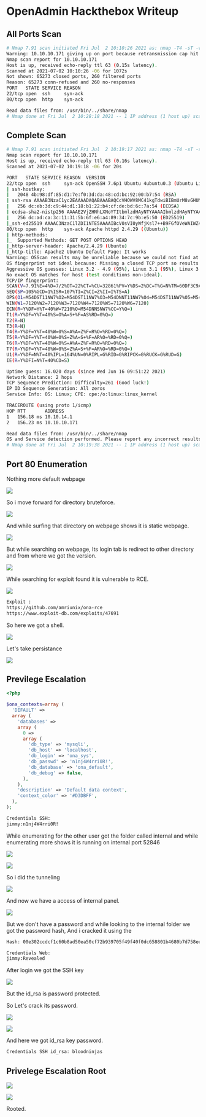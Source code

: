 # OpenAdmin Hackthebox Writeup

## All Ports Scan

```bash
# Nmap 7.91 scan initiated Fri Jul  2 10:10:26 2021 as: nmap -T4 -sT -vv -p- -oA nmap/allports 10.10.10.171
Warning: 10.10.10.171 giving up on port because retransmission cap hit (6).
Nmap scan report for 10.10.10.171
Host is up, received echo-reply ttl 63 (0.15s latency).
Scanned at 2021-07-02 10:10:26 -06 for 1072s
Not shown: 65273 closed ports, 260 filtered ports
Reason: 65273 conn-refused and 260 no-responses
PORT   STATE SERVICE REASON
22/tcp open  ssh     syn-ack
80/tcp open  http    syn-ack

Read data files from: /usr/bin/../share/nmap
# Nmap done at Fri Jul  2 10:28:18 2021 -- 1 IP address (1 host up) scanned in 1071.87 seconds
```

## Complete Scan

```bash
# Nmap 7.91 scan initiated Fri Jul  2 10:19:17 2021 as: nmap -T4 -sT -sV -sC -A -vv -p22,80 -oA nmap/complete 10.10.10.171
Nmap scan report for 10.10.10.171
Host is up, received echo-reply ttl 63 (0.16s latency).
Scanned at 2021-07-02 10:19:18 -06 for 20s

PORT   STATE SERVICE REASON  VERSION
22/tcp open  ssh     syn-ack OpenSSH 7.6p1 Ubuntu 4ubuntu0.3 (Ubuntu Linux; protocol 2.0)
| ssh-hostkey: 
|   2048 4b:98:df:85:d1:7e:f0:3d:da:48:cd:bc:92:00:b7:54 (RSA)
| ssh-rsa AAAAB3NzaC1yc2EAAAADAQABAAABAQCcVHOWV8MC41kgTdwiBIBmUrM8vGHUM2Q7+a0LCl9jfH3bIpmuWnzwev97wpc8pRHPuKfKm0c3iHGII+cKSsVgzVtJfQdQ0j/GyDcBQ9s1VGHiYIjbpX30eM2P2N5g2hy9ZWsF36WMoo5Fr+mPNycf6Mf0QOODMVqbmE3VVZE1VlX3pNW4ZkMIpDSUR89JhH+PHz/miZ1OhBdSoNWYJIuWyn8DWLCGBQ7THxxYOfN1bwhfYRCRTv46tiayuF2NNKWaDqDq/DXZxSYjwpSVelFV+vybL6nU0f28PzpQsmvPab4PtMUb0epaj4ZFcB1VVITVCdBsiu4SpZDdElxkuQJz
|   256 dc:eb:3d:c9:44:d1:18:b1:22:b4:cf:de:bd:6c:7a:54 (ECDSA)
| ecdsa-sha2-nistp256 AAAAE2VjZHNhLXNoYTItbmlzdHAyNTYAAAAIbmlzdHAyNTYAAABBBHqbD5jGewKxd8heN452cfS5LS/VdUroTScThdV8IiZdTxgSaXN1Qga4audhlYIGSyDdTEL8x2tPAFPpvipRrLE=
|   256 dc:ad:ca:3c:11:31:5b:6f:e6:a4:89:34:7c:9b:e5:50 (ED25519)
|_ssh-ed25519 AAAAC3NzaC1lZDI1NTE5AAAAIBcV0sVI0yWfjKsl7++B9FGfOVeWAIWZ4YGEMROPxxk4
80/tcp open  http    syn-ack Apache httpd 2.4.29 ((Ubuntu))
| http-methods: 
|_  Supported Methods: GET POST OPTIONS HEAD
|_http-server-header: Apache/2.4.29 (Ubuntu)
|_http-title: Apache2 Ubuntu Default Page: It works
Warning: OSScan results may be unreliable because we could not find at least 1 open and 1 closed port
OS fingerprint not ideal because: Missing a closed TCP port so results incomplete
Aggressive OS guesses: Linux 3.2 - 4.9 (95%), Linux 3.1 (95%), Linux 3.2 (95%), AXIS 210A or 211 Network Camera (Linux 2.6.17) (94%), Linux 3.18 (94%), Linux 3.16 (93%), ASUS RT-N56U WAP (Linux 3.4) (93%), Linux 5.1 (93%), Oracle VM Server 3.4.2 (Linux 4.1) (93%), Android 4.1.1 (93%)
No exact OS matches for host (test conditions non-ideal).
TCP/IP fingerprint:
SCAN(V=7.91%E=4%D=7/2%OT=22%CT=%CU=32861%PV=Y%DS=2%DC=T%G=N%TM=60DF3C9A%P=x86_64-pc-linux-gnu)
SEQ(SP=105%GCD=1%ISR=107%TI=Z%CI=Z%II=I%TS=A)
OPS(O1=M54DST11NW7%O2=M54DST11NW7%O3=M54DNNT11NW7%O4=M54DST11NW7%O5=M54DST11NW7%O6=M54DST11)
WIN(W1=7120%W2=7120%W3=7120%W4=7120%W5=7120%W6=7120)
ECN(R=Y%DF=Y%T=40%W=7210%O=M54DNNSNW7%CC=Y%Q=)
T1(R=Y%DF=Y%T=40%S=O%A=S+%F=AS%RD=0%Q=)
T2(R=N)
T3(R=N)
T4(R=Y%DF=Y%T=40%W=0%S=A%A=Z%F=R%O=%RD=0%Q=)
T5(R=Y%DF=Y%T=40%W=0%S=Z%A=S+%F=AR%O=%RD=0%Q=)
T6(R=Y%DF=Y%T=40%W=0%S=A%A=Z%F=R%O=%RD=0%Q=)
T7(R=Y%DF=Y%T=40%W=0%S=Z%A=S+%F=AR%O=%RD=0%Q=)
U1(R=Y%DF=N%T=40%IPL=164%UN=0%RIPL=G%RID=G%RIPCK=G%RUCK=G%RUD=G)
IE(R=Y%DFI=N%T=40%CD=S)

Uptime guess: 16.020 days (since Wed Jun 16 09:51:22 2021)
Network Distance: 2 hops
TCP Sequence Prediction: Difficulty=261 (Good luck!)
IP ID Sequence Generation: All zeros
Service Info: OS: Linux; CPE: cpe:/o:linux:linux_kernel

TRACEROUTE (using proto 1/icmp)
HOP RTT       ADDRESS
1   156.18 ms 10.10.14.1
2   156.23 ms 10.10.10.171

Read data files from: /usr/bin/../share/nmap
OS and Service detection performed. Please report any incorrect results at https://nmap.org/submit/ .
# Nmap done at Fri Jul  2 10:19:38 2021 -- 1 IP address (1 host up) scanned in 20.63 seconds
```

## Port 80 Enumeration

Nothing more default webpage

![](Images/Pasted%20image%2020210702214302.png)

So i move forward for directory bruteforce.

![](Images/Pasted%20image%2020210702224323.png)

And while surfing that directory on webpage shows it is static webpage.

![](Images/Pasted%20image%2020210702224432.png)

But while searching on webpage, 
Its login tab is redirect to other directory and from where we got the version.

![](Images/Pasted%20image%2020210702224553.png)

While searching for exploit found it is vulnerable to RCE.

![](Images/Pasted%20image%2020210702225005.png)

```bash
Exploit : 
https://github.com/amriunix/ona-rce
https://www.exploit-db.com/exploits/47691
```

So here we got a shell.

![](Images/Pasted%20image%2020210702225102.png)

Let's take persistance

![](Images/Pasted%20image%2020210702225414.png)

## Previlege Escalation

```php
<?php

$ona_contexts=array (
  'DEFAULT' => 
  array (
    'databases' => 
    array (
      0 => 
      array (
        'db_type' => 'mysqli',
        'db_host' => 'localhost',
        'db_login' => 'ona_sys',
        'db_passwd' => 'n1nj4W4rri0R!',
        'db_database' => 'ona_default',
        'db_debug' => false,
      ),
    ),
    'description' => 'Default data context',
    'context_color' => '#D3DBFF',
  ),
);
```

```bash
Credentials SSH: 
jimmy:n1nj4W4rri0R!
```

While enumerating for the other user got the folder called internal and while enumerating more shows it is running on internal port 52846

![](Images/Pasted%20image%2020210702231733.png)

![](Images/Pasted%20image%2020210702231613.png)

So i did the tunneling

![](Images/Pasted%20image%2020210702231818.png)

And now we have a access of internal panel.

 ![](Images/Pasted%20image%2020210702231831.png)
 
 But we don't have a password and while looking to the internal folder we got the password hash, 
 And i cracked it using the 
 
 ```bash
Hash: 00e302ccdcf1c60b8ad50ea50cf72b939705f49f40f0dc658801b4680b7d758eebdc2e9f9ba8ba3ef8a8bb9a796d34ba2e856838ee9bdde852b8ec3b3a0523b1

Credentials Web:
jimmy:Revealed
```

After login we got the SSH key

![](Images/Pasted%20image%2020210702232344.png)

But the id_rsa is password protected.

So Let's crack its password. 

![](Images/Pasted%20image%2020210702232623.png)

![](Images/Pasted%20image%2020210702232645.png)

And here we got id_rsa key password.

```bash
Credentials SSH id_rsa: bloodninjas
```

## Privelege Escalation Root 

![](Images/Pasted%20image%2020210702232750.png)

![](Images/Pasted%20image%2020210702233004.png)

Rooted.